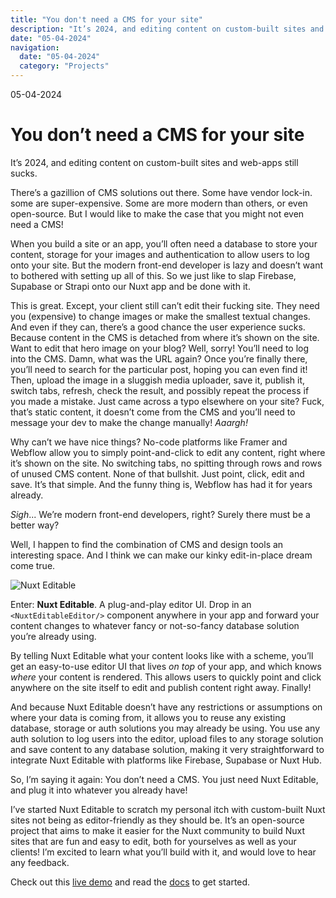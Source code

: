 ```yaml
---
title: "You don't need a CMS for your site"
description: "It’s 2024, and editing content on custom-built sites and web-apps still sucks. There’s a gazillion of CMS solutions out there. Some have vendor lock-in. some are super-expensive. Some are more modern than others, or even open-source. But I would like to make the case that you might not even need a CMS!"
date: "05-04-2024"
navigation:
  date: "05-04-2024"
  category: "Projects"
---
```


05-04-2024

# You don’t need a CMS for your site

It’s 2024, and editing content on custom-built sites and web-apps still sucks.

There’s a gazillion of CMS solutions out there. Some have vendor lock-in. some are super-expensive. Some are more modern than others, or even open-source. But I would like to make the case that you might not even need a CMS!

When you build a site or an app, you’ll often need a database to store your content, storage for your images and authentication to allow users to log onto your site. But the modern front-end developer is lazy and doesn’t want to bothered with setting up all of this. So we just like to slap Firebase, Supabase or Strapi onto our Nuxt app and be done with it.

This is great. Except, your client still can’t edit their fucking site. They need you (expensive) to change images or make the smallest textual changes. And even if they can, there’s a good chance the user experience sucks. Because content in the CMS is detached from where it’s shown on the site. Want to edit that hero image on your blog? Well, sorry! You’ll need to log into the CMS. Damn, what was the URL again? Once you’re finally there, you’ll need to search for the particular post, hoping you can even find it! Then, upload the image in a sluggish media uploader, save it, publish it, switch tabs, refresh, check the result, and possibly repeat the process if you made a mistake. Just came across a typo elsewhere on your site? Fuck, that’s static content, it doesn’t come from the CMS and you’ll need to message your dev to make the change manually! _Aaargh!_

Why can’t we have nice things? No-code platforms like Framer and Webflow allow you to simply point-and-click to edit any content, right where it’s shown on the site. No switching tabs, no spitting through rows and rows of unused CMS content. None of that bullshit. Just point, click, edit and save. It’s that simple. And the funny thing is, Webflow has had it for years already.

_Sigh_... We’re modern front-end developers, right? Surely there must be a better way?

Well, I happen to find the combination of CMS and design tools an interesting space. And I think we can make our kinky edit-in-place dream come true.

![Nuxt Editable](/stories/nuxt-editable.webp)

Enter: **Nuxt Editable**. A plug-and-play editor UI. Drop in an `<NuxtEditableEditor/>` component anywhere in your app and forward your content changes to whatever fancy or not-so-fancy database solution you’re already using.

By telling Nuxt Editable what your content looks like with a scheme, you’ll get an easy-to-use editor UI that lives _on top_ of your app, and which knows _where_ your content is rendered. This allows users to quickly point and click anywhere on the site itself to edit and publish content right away. Finally!

And because Nuxt Editable doesn’t have any restrictions or assumptions on where your data is coming from, it allows you to reuse any existing database, storage or auth solutions you may already be using. You use any auth solution to log users into the editor, upload files to any storage solution and save content to any database solution, making it very straightforward to integrate Nuxt Editable with platforms like Firebase, Supabase or Nuxt Hub.

So, I’m saying it again: You don’t need a CMS. You just need Nuxt Editable, and plug it into whatever you already have!

I’ve started Nuxt Editable to scratch my personal itch with custom-built Nuxt sites not being as editor-friendly as they should be. It’s an open-source project that aims to make it easier for the Nuxt community to build Nuxt sites that are fun and easy to edit, both for yourselves as well as your clients! I’m excited to learn what you’ll build with it, and would love to hear any feedback.

Check out this [live demo](https://nuxt-editable-playground.vercel.app/) and read the [docs](https://github.com/NvdB31/nuxt-editable/blob/main/README.md) to get started.
